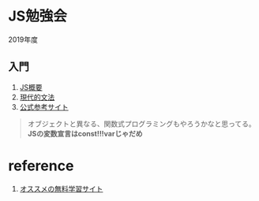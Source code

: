 # JS勉強会
2019年度
## 入門
1. [JS概要](https://www.slideshare.net/toranoana-lab/node-siryou)
2. [現代的文法](https://jsprimer.net/)
3. [公式参考サイト](https://developer.mozilla.org/ja/docs/Web/JavaScript)

> オブジェクトと異なる、関数式プログラミングもやろうかなと思ってる。 
__JSの変数宣言はconst!!!varじゃだめ__
# reference
1. [オススメの無料学習サイト](https://www.codecademy.com/)
